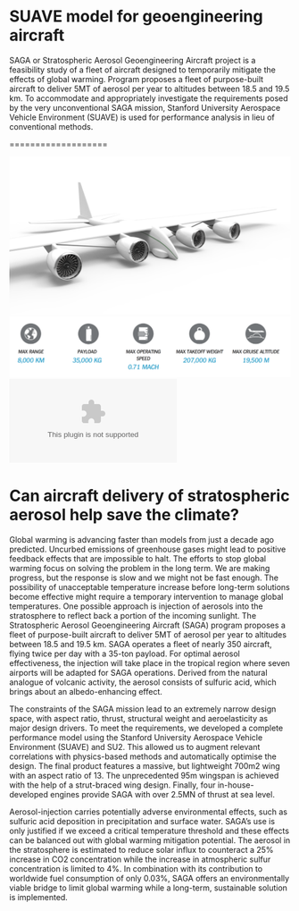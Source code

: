 # SUAVE model for geoengineering aircraft


SAGA or Stratospheric Aerosol Geoengineering Aircraft project is a feasibility study of a fleet of aircraft designed to temporarily mitigate the effects of global warming. Program proposes a fleet of purpose-built aircraft to deliver 5MT of aerosol per year to altitudes between 18.5 and 19.5 km. To accommodate and appropriately investigate the requirements posed by the very unconventional SAGA mission, Stanford University Aerospace Vehicle Environment (SUAVE) is used for performance analysis in lieu of conventional methods. 


<!--[Final design report](SAGA_FinalDesignReport.pdf)-->
===================
 
![SAGA rendering](rendering.png)
![SAGA specifications](specs.png)
![Laptop](laptop.eps)




Can aircraft delivery of stratospheric aerosol help save the climate?
====================
Global warming is advancing faster than models from just a decade ago predicted. Uncurbed emissions of greenhouse gases might lead to positive feedback effects that are impossible to halt. The efforts to stop global warming focus on solving the problem in the long term. We are making progress, but the response is slow and we might not be fast enough. The possibility of unacceptable temperature increase before long-term solutions become effective might require a temporary intervention to manage global temperatures.
One possible approach is injection of aerosols into the stratosphere to reflect back a portion of the incoming sunlight. The Stratospheric Aerosol Geoengineering Aircraft (SAGA) program proposes a fleet of purpose-built aircraft to deliver 5MT of aerosol per year to altitudes between 18.5 and 19.5 km. SAGA operates a fleet of nearly 350 aircraft, flying twice per day with a 35-ton payload. For optimal aerosol effectiveness, the injection will take place in the tropical region where seven airports will be adapted for SAGA operations. Derived from the natural analogue of volcanic activity, the aerosol consists of sulfuric acid, which brings about an albedo-enhancing effect.

The constraints of the SAGA mission lead to an extremely narrow design space, with aspect ratio, thrust, structural weight and aeroelasticity as major design drivers. To meet the requirements, we developed a complete performance model using the Stanford University Aerospace Vehicle Environment (SUAVE) and SU2. This allowed us to augment relevant correlations with physics-based methods and automatically optimise the design. The final product features a massive, but lightweight 700m2 wing with an aspect ratio of 13. The unprecedented 95m wingspan is achieved with the help of a strut-braced wing design. Finally, four in-house-developed engines provide SAGA with over 2.5MN of thrust at sea level.

Aerosol-injection carries potentially adverse environmental effects, such as sulfuric acid deposition in precipitation and surface water. SAGA’s use is only justified if we exceed a critical temperature threshold and these effects can be balanced out with global warming mitigation potential. The aerosol in the stratosphere is estimated to reduce solar influx to counteract a 25% increase in CO2 concentration while the increase in atmospheric sulfur concentration is limited to 4%. In combination with its contribution to worldwide fuel consumption of only 0.03%, SAGA offers an environmentally viable bridge to limit global warming while a long-term, sustainable solution is implemented.
